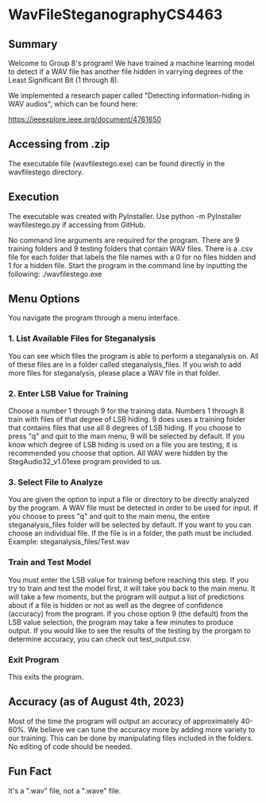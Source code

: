 # WavFileSteganographyCS4463

## Summary
Welcome to Group 8's program! We have trained a machine learning model to detect if a WAV file
has another file hidden in varrying degrees of the Least Significant Bit (1 through 8).

We implemented a research paper called "Detecting information-hiding in WAV audios", which can
be found here:

https://ieeexplore.ieee.org/document/4761650

## Accessing from .zip
The executable file (wavfilestego.exe) can be found directly in the wavfilestego directory. 

## Execution
The executable was created with PyInstaller. Use python -m PyInstaller wavfilestego.py if accessing from GitHub.

No command line arguments are required for the program. There are 9 training folders and 9
testing folders that contain WAV files. There is a .csv file for each folder that labels the file
names with a 0 for no files hidden and 1 for a hidden file. Start the program in the command line by inputting the following:
./wavfilestego.exe

## Menu Options
You navigate the program through a menu interface. 

### 1. List Available Files for Steganalysis
You can see which files the program is able to perform a steganalysis on. All of these files are
in a folder called steganalysis_files. If you wish to add more files for steganalysis, please place a WAV file in that folder. 

### 2. Enter LSB Value for Training
Choose a number 1 through 9 for the training data. Numbers 1 through 8 train with files of that
degree of LSB hiding. 9 does uses a training folder that contains files that use all 8 degrees of LSB hiding. If you choose to press "q" and quit to the main menu, 9 will be selected by default. If you know which degree of LSB hiding is used on a file you are testing, it is recommended you choose that option. All WAV were hidden by the StegAudio32_v1.01exe program provided to us.

### 3. Select File to Analyze
You are given the option to input a file or directory to be directly analyzed by the program. A WAV file must be detected in order to be used for input. If you choose to press "q" and quit to the main menu, the entire steganalysis_files folder will be selected by default. If you want to you can choose an individual file. If the file is in a folder, the path must be included. Example:
steganalysis_files/Test.wav

### Train and Test Model
You must enter the LSB value for training before reaching this step. If you try to train and test the model first, it will take you back to the main menu. It will take a few moments, but the program will output a list of predictions about if a file is hidden or not as well as the degree of confidence (accuracy) from the program. If you chose option 9 (the default) from the LSB value selection, the program may take a few minutes to produce output. If you would like to see the results of the testing by the prorgam to determine accuracy, you can check out test_output.csv.

### Exit Program 
This exits the program.

## Accuracy (as of August 4th, 2023)
Most of the time the program will output an accuracy of approximately 40-60%. We believe we can tune the accuracy more by adding more variety to our training. This can be done by manipulating files included in the folders. No editing of code should be needed. 

## Fun Fact
It's a ".wav" file, not a ".wave" file. 
